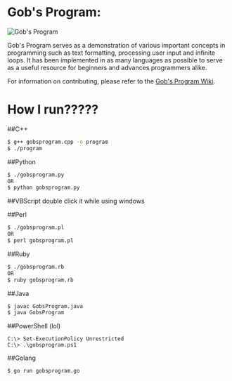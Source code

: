 Gob's Program:
===========
![Gob's Program](http://i.imgur.com/nJK1t7j.png)

Gob's Program serves as a demonstration of various important concepts in programming such as text formatting, processing user input and infinite loops. It has been implemented in as many languages as possible to serve as a useful resource for beginners and advances programmers alike.

For information on contributing, please refer to the [Gob's Program Wiki](https://github.com/jabberzac/gobsprogram/wiki).

# How I run?????
##C++
```bash
$ g++ gobsprogram.cpp -o program
$ ./program
```
##Python
```bash
$ ./gobsprogram.py
OR
$ python gobsprogram.py
```
##VBScript
double click it while using windows

##Perl
```bash
$ ./gobsprogram.pl
OR
$ perl gobsprogram.pl
```

##Ruby
```bash
$ ./gobsprogram.rb
OR
$ ruby gobsprogram.rb
```

##Java
```bash
$ javac GobsProgram.java
$ java GobsProgram
```

##PowerShell (lol)
```posh
C:\> Set-ExecutionPolicy Unrestricted
C:\> .\gobsprogram.ps1
```

##Golang
```bash
$ go run gobsprogram.go
```
